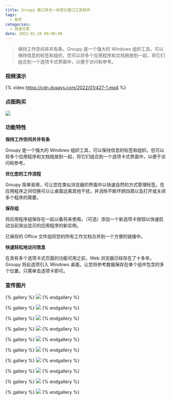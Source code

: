 ```yaml
---
title: Groupy 窗口多合一标签化窗口工具软件
tags:
  - 软件
categories:
  - 资源分享
date: 2022-01-26 00:00:00
---
```


> 保持工作空间井井有条，Groupy 是一个强大的 Windows 组织工具，可以保持信息的标签和组织。您可以将多个应用程序和文档拖放到一起，将它们组合到一个选项卡式界面中，以便于访问和参考。

<!-- more -->

### 视频演示

{% video https://cdn.dusays.com/2022/01/427-1.mp4 %}

### 点图购买

[![](https://cdn.dusays.com/2022/01/427-1.png)](https://r-g.io/CTSWf8)

### 功能特性

**保持工作空间井井有条**

Groupy 是一个强大的 Windows 组织工具，可以保持信息的标签和组织。您可以将多个应用程序和文档拖放到一起，将它们组合到一个选项卡式界面中，以便于访问和参考。

**优化您的工作流程**

Groupy 简单易用，可让您在类似浏览器的界面中以快速自然的方式管理标签。在应用程序之间切换可以让桌面远离其他干扰，并消除不断环顾四周以及打开或关闭多个程序的需要。

**保存组**

将应用程序组保存在一起以备将来使用。（可选）添加一个新选项卡按钮以快速启动当前突出显示的应用程序的新实例。

已保存的 Office 文件组将您的所有工作文档合并到一个方便的链接中。

**快速轻松地访问信息**

在具有多个选项卡式页面的功能可用之前，Web 浏览器已经存在了十多年。Groupy 将此选项引入 Windows 桌面，让您将参考数据保存在单个组中包含的多个位置，只需单击选项卡即可。

### 宣传图片

{% gallery %}
![](https://cdn.dusays.com/2022/01/427-2.png)
{% endgallery %}

{% gallery %}
![](https://cdn.dusays.com/2022/01/427-3.png)
{% endgallery %}

{% gallery %}
![](https://cdn.dusays.com/2022/01/427-4.png)
{% endgallery %}

{% gallery %}
![](https://cdn.dusays.com/2022/01/427-5.png)
{% endgallery %}

{% gallery %}
![](https://cdn.dusays.com/2022/01/427-6.png)
{% endgallery %}

{% gallery %}
![](https://cdn.dusays.com/2022/01/427-7.png)
{% endgallery %}

{% gallery %}
![](https://cdn.dusays.com/2022/01/427-8.png)
{% endgallery %}

{% gallery %}
![](https://cdn.dusays.com/2022/01/427-9.png)
{% endgallery %}

{% gallery %}
![](https://cdn.dusays.com/2022/01/427-10.png)
{% endgallery %}

{% gallery %}
![](https://cdn.dusays.com/2022/01/427-11.png)
{% endgallery %}
